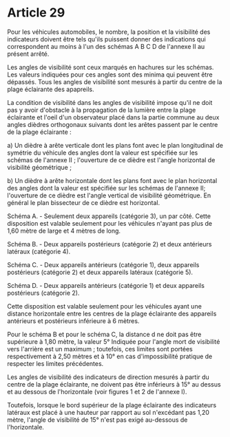 # Article 29

Pour les véhicules automobiles, le nombre, la position et la visibilité des indicateurs doivent être tels qu'ils puissent donner des indications qui correspondent au moins à l'un des schémas A B C D de l'annexe II au présent arrêté.

Les angles de visibilité sont ceux marqués en hachures sur les schémas. Les valeurs indiquées pour ces angles sont des minima qui peuvent être dépassés. Tous les angles de visibilité sont mesurés à partir du centre de la plage éclairante des apapreils.

La condition de visibilité dans les angles de visibilité impose qu'il ne doit pas y avoir d'obstacle à la propagation de la lumière entre la plage éclairante et l'oeil d'un observateur placé dans la partie commune au deux angles dièdres orthogonaux suivants dont les arêtes passent par le centre de la plage éclairante :

a) Un dièdre à arête verticale dont les plans font avec le plan longitudinal de symétrie du véhicule des angles dont la valeur est spécifiée sur les schémas de l'annexe II ; l'ouverture de ce dièdre est l'angle horizontal de visibilité géométrique ;

b) Un dièdre à arête horizontale dont les plans font avec le plan horizontal des angles dont la valeur est spécifiée sur les schémas de l'annexe II; l'ouverture de ce dièdre est l'angle vertical de visibilité géométrique. En général le plan bissecteur de ce dièdre est horizontal.

Schéma A. - Seulement deux appareils (catégorie 3), un par côté. Cette disposition est valable seulement pour les véhicules n'ayant pas plus de 1,60 mètre de large et 4 mètres de long.

Schéma B. - Deux appareils postérieurs (catégorie 2) et deux antérieurs latéraux (catégorie 4).

Schéma C. - Deux appareils antérieurs (catégorie 1), deux appareils postérieurs (catégorie 2) et deux appareils latéraux (catégorie 5).

Schéma D. - Deux appareils antérieurs (catégorie 1) et deux appareils postérieurs (catégorie 2).

Cette disposition est valable seulement pour les véhicules ayant une distance horizontale entre les centres de la plage éclairante des appareils antérieurs et postérieurs inférieure à 6 mètres.

Pour le schéma B et pour le schéma C, la distance d ne doit pas être supérieure à 1,80 mètre, la valeur 5° Indiquée pour l'angle mort de visibilité vers l'arrière est un maximum ; toutefois, ces limites sont portées respectivement à 2,50 mètres et à 10° en cas d'impossibilité pratique de respecter les limites précédentes.

Les angles de visibilité des indicateurs de direction mesurés à partir du centre de la plage éclairante, ne doivent pas être inférieurs à 15° au dessus et au dessous de l'horizontale (voir figures 1 et 2 de l'annexe I).

Toutefois, lorsque le bord supérieur de la plage éclairante des indicateurs latéraux est placé à une hauteur par rapport au sol n'excédant pas 1,20 mètre, l'angle de visibilité de 15° n'est pas exigé au-dessous de l'horizontale.
